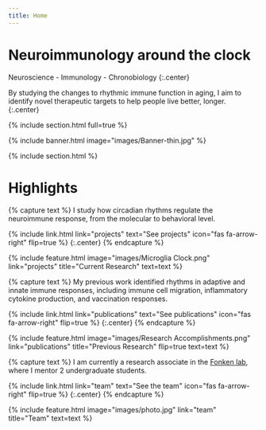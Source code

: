 ```yaml
---
title: Home
---
```


# Neuroimmunology around the clock

Neuroscience - Immunology - Chronobiology
{:.center}

By studying the changes to rhythmic immune function in aging, I aim to identify novel therapeutic targets to help people live better, longer.
{:.center}

{% include section.html full=true %}

{% include banner.html image="images/Banner-thin.jpg" %}

{% include section.html %}

# Highlights

{% capture text %}
I study how circadian rhythms regulate the neuroimmune response, from the molecular to behavioral level.

{%
  include link.html
  link="projects"
  text="See projects"
  icon="fas fa-arrow-right"
  flip=true
%}
{:.center}
{% endcapture %}

{%
  include feature.html
  image="images/Microglia Clock.png"
  link="projects"
  title="Current Research"
  text=text
%}

{% capture text %}
My previous work identified rhythms in adaptive and innate immune responses, including immune cell migration, inflammatory cytokine production, and vaccination responses.

{%
  include link.html
  link="publications"
  text="See publications"
  icon="fas fa-arrow-right"
  flip=true
%}
{:.center}
{% endcapture %}

{%
  include feature.html
  image="images/Research Accomplishments.png"
  link="publications"
  title="Previous Research"
  flip=true
  text=text
%}

{% capture text %}
I am currently a research associate in the [Fonken lab](https://www.fonkenlab.com/), where I mentor 2 undergraduate students.

{%
  include link.html
  link="team"
  text="See the team"
  icon="fas fa-arrow-right"
  flip=true
%}
{:.center}
{% endcapture %}

{%
  include feature.html
  image="images/photo.jpg"
  link="team"
  title="Team"
  text=text
%}


